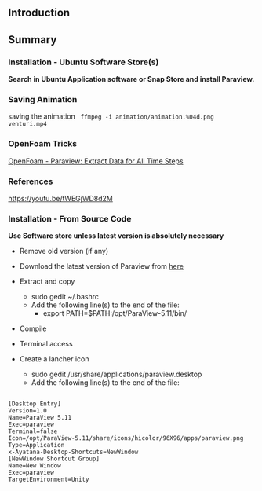 ## Introduction

## Summary

### Installation - Ubuntu Software Store(s)

**Search in Ubuntu Application software or Snap Store and install Paraview.**

### Saving Animation

saving the animation
<code>
ffmpeg -i animation/animation.%04d.png venturi.mp4
</code>

### OpenFoam Tricks

[OpenFoam - Paraview: Extract Data for All Time Steps](https://www.youtube.com/watch?v=84-aJ3wLDgM&t=27s)

### References

<https://youtu.be/tWEGjWD8d2M>

### Installation - From Source Code

**Use Software store unless latest version is absolutely necessary**

- Remove old version (if any)
- Download the latest version of Paraview from [here](https://www.paraview.org/download/)

- Extract and copy
  - sudo gedit ~/.bashrc
  - Add the following line(s) to the end of the file:
    - export PATH=$PATH:/opt/ParaView-5.11/bin/
- Compile
- Terminal access
- Create a lancher icon
  - sudo gedit /usr/share/applications/paraview.desktop
  - Add the following line(s) to the end of the file:
<code>
[Desktop Entry]
Version=1.0
Name=ParaView 5.11
Exec=paraview
Terminal=false
Icon=/opt/ParaView-5.11/share/icons/hicolor/96X96/apps/paraview.png
Type=Application
x-Ayatana-Desktop-Shortcuts=NewWindow
[NewWindow Shortcut Group]
Name=New Window
Exec=paraview
TargetEnvironment=Unity
</code>
